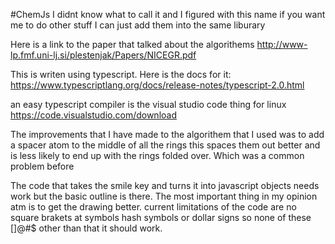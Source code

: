#ChemJs
I didnt know what to call it and I figured with this name if you want me to do other stuff I can just add them into the same liburary

Here is a link to the paper that talked about the algorithems
http://www-lp.fmf.uni-lj.si/plestenjak/Papers/NICEGR.pdf

This is writen using typescript. Here is the docs for it: 
https://www.typescriptlang.org/docs/release-notes/typescript-2.0.html

an easy typescript compiler is the visual studio code thing for linux
https://code.visualstudio.com/download

The improvements that I have made to the algorithem that I used was to add a spacer atom to the middle of all the rings
this spaces them out better and is less likely to end up with the rings folded over. Which was a common problem before

The code that takes the smile key and turns it into javascript objects needs work but the basic outline is there.
The most important thing in my opinion atm is to get the drawing better.
current limitations of the code are no square brakets at symbols hash symbols or dollar signs
so none of these []@#$ other than that it should work.

